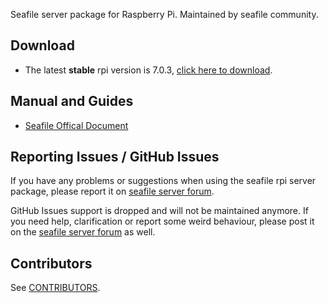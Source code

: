 Seafile server package for Raspberry Pi. Maintained by seafile community.

## Download

- The latest **stable** rpi version is 7.0.3, [click here to download](https://github.com/haiwen/seafile-rpi/releases/download/v7.0.3/seafile-server_7.0.3_stable_pi.tar.gz).

## Manual and Guides

- [Seafile Offical Document](http://manual.seafile.com/deploy/using_sqlite.html)

## Reporting Issues / GitHub Issues

If you have any problems or suggestions when using the seafile rpi server package, please report it on [seafile server forum](https://forum.seafile.com/). 

GitHub Issues support is dropped and will not  be maintained anymore. If you need help, clarification or report some weird behaviour, please post it on the [seafile server forum](https://forum.seafile.com/) as well.

## Contributors

See [CONTRIBUTORS](CONTRIBUTORS).
